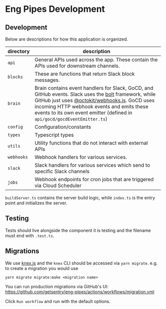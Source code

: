 # Eng Pipes Development

## Development

Below are descriptions for how this application is organized.

| directory | description                                                                                                                                                                                                   |
| --------- | ------------------------------------------------------------------------------------------------------------------------------------------------------------------------------------------------------------- |
| `api`     | General APIs used across the app. These contain the APIs used for downstream channels.                                                                                                                        |
| `blocks`  | These are functions that return Slack block messages.                                                                                                                                                         |
| `brain`   | Brain contains event handlers for Slack, GoCD, and GitHub events. Slack uses the [bolt](https://slack.dev/bolt-js) framework, while GitHub just uses [@octokit/webhooks.js](https://github.com/octokit/webhooks.js). GoCD uses incoming HTTP webhook events and emits these events to its own event emitter (defined in `api/gocd/gocdEventEmitter.ts`)|
| `config`  | Configuration/constants                                                                                                                                                                                       |
| `types`   | Typescript types                                                                                                                                                                                              |
| `utils`   | Utility functions that do not interact with external APIs                                                                                                                                                     |
| `webhooks`| Webhook handlers for various services.                                                                                                                                                                        |
| `slack`   | Slack handlers for various services which send to specific Slack channels                                                                                                                                     |
| `jobs`    | Webhook endpoints for cron jobs that are triggered via Cloud Scheduler                                                                                                                                        |

`buildServer.ts` contains the server build logic, while `index.ts` is the entry point and initializes the server.

## Testing

Tests should live alongside the component it is testing and the filename must end with `.test.ts`.

## Migrations

We use [knex.js](http://knexjs.org/) and the `knex` CLI should be accessed via `yarn migrate`. e.g. to create a migration you would use

```shell
yarn migrate migrate:make <migration name>
```

You can run production migrations via GitHub's UI: <https://github.com/getsentry/eng-pipes/actions/workflows/migration.yml>

Click `Run workflow` and run with the default options.
